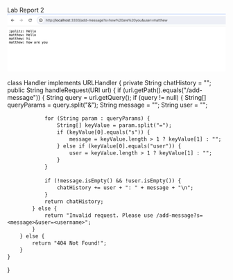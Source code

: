 Lab Report 2
![Image](website.png)

class Handler implements URLHandler {
    private String chatHistory = "";
    public String handleRequest(URI url) {
        if (url.getPath().equals("/add-message")) {
            String query = url.getQuery();
            if (query != null) {
                String[] queryParams = query.split("&");
                String message = "";
                String user = "";

                for (String param : queryParams) {
                    String[] keyValue = param.split("=");
                    if (keyValue[0].equals("s")) {
                        message = keyValue.length > 1 ? keyValue[1] : "";
                    } else if (keyValue[0].equals("user")) {
                        user = keyValue.length > 1 ? keyValue[1] : "";
                    }
                }

                if (!message.isEmpty() && !user.isEmpty()) {
                    chatHistory += user + ": " + message + "\n";
                }
                return chatHistory;
            } else {
                return "Invalid request. Please use /add-message?s=<message>&user=<username>";
            }
        } else {
            return "404 Not Found!";
        }
    }
}
